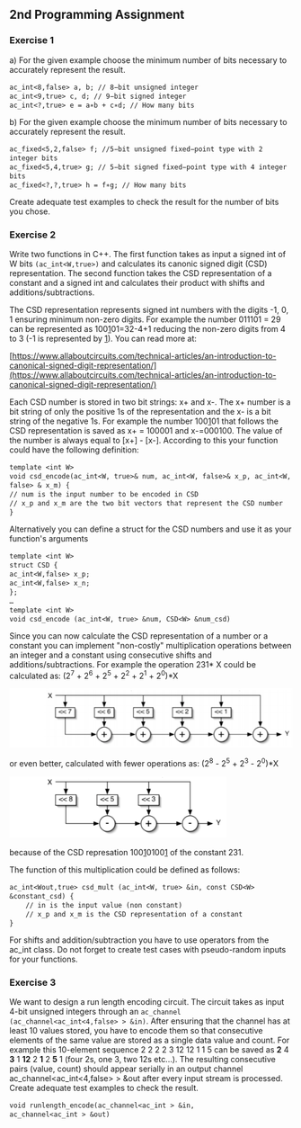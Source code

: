 ## 2nd Programming Assignment


### Exercise 1
a) For the given example choose the minimum number of bits necessary to accurately represent the result.

    ac_int<8,false> a, b; // 8−bit unsigned integer
    ac_int<9,true> c, d; // 9−bit signed integer
    ac_int<?,true> e = a∗b + c∗d; // How many bits

b) For the given example choose the minimum number of bits necessary to accurately represent the result.

    ac_fixed<5,2,false> f; //5−bit unsigned fixed−point type with 2 integer bits 
    ac_fixed<5,4,true> g; // 5−bit signed fixed−point type with 4 integer bits
    ac_fixed<?,?,true> h = f∗g; // How many bits
 
Create adequate test examples to check the result for the number of bits you chose.

### Exercise 2

Write two functions in C++. The first function takes as input a signed int of W bits <code>(ac_int<W,true>)</code> and calculates its canonic signed digit (CSD) representation. The second function takes the CSD representation of a constant and a signed int and calculates their product  with shifts and additions/subtractions.

The CSD representation represents signed int numbers with the digits -1, 0, 1 ensuring minimum non-zero digits. For example the number 011101 = 29 can be represented as 100<ins>1</ins>01=32-4+1 reducing the non-zero digits from 4 to 3 (-1 is represented by  <ins>1</ins>). You can read more at:

[https://www.allaboutcircuits.com/technical-articles/an-introduction-to-canonical-signed-digit-representation/](https://www.allaboutcircuits.com/technical-articles/an-introduction-to-canonical-signed-digit-representation/)

Each CSD number is stored in two bit strings: x+ and x-. The x+ number is a bit string of only the positive 1s of the representation and the x- is a bit string of the negative 1s. For example the number 100<ins>1</ins>01 that follows the CSD representation is saved as x+ = 100001 and x-=000100. The value of the number is always equal to [x+] - [x-]. According to this your function could have the following definition:

    template <int W>
    void csd_encode(ac_int<W, true>& num, ac_int<W, false>& x_p, ac_int<W, false> & x_m) {
    // num is the input number to be encoded in CSD
    // x_p and x_m are the two bit vectors that represent the CSD number
    }
Alternatively you can define a struct for the CSD numbers and use it as your function's arguments

    template <int W> 
    struct CSD {
    ac_int<W,false> x_p;
    ac_int<W,false> x_n;
    };
    …
    template <int W>
    void csd_encode (ac_int<W, true> &num, CSD<W> &num_csd)
    
Since you can now calculate the CSD representation of a number or a constant you can implement "non-costly" multiplication operations between an integer and a constant using consecutive shifts and additions/subtractions. For example the operation 231* X could be calculated as:
(2<sup>7</sup> + 2<sup>6</sup> + 2<sup>5</sup> + 2<sup>2</sup> + 2<sup>1</sup> + 2<sup>0</sup>)*X

<img src="https://github.com/nlazaridou/hls-course/blob/main/Assignment-2/readme_img1.png">

or even better, calculated with fewer operations as: 
(2<sup>8</sup> - 2<sup>5</sup> + 2<sup>3</sup> - 2<sup>0</sup>)*X 

<img src="https://github.com/nlazaridou/hls-course/blob/main/Assignment-2/readme_img2.png">

because of the CSD represation 100<ins>1</ins>0100<ins>1</ins> of the constant 231.

The function of this multiplication could be defined as follows:

    ac_int<Wout,true> csd_mult (ac_int<W, true> &in, const CSD<W> &constant_csd) {
        // in is the input value (non constant)
        // x_p and x_m is the CSD representation of a constant
    }
For shifts and addition/subtraction you have to use operators from the ac_int class. Do not forget to create test cases with pseudo-random inputs for your functions.

### Exercise 3
We want to design a run length encoding circuit. The circuit takes as input 4-bit unsigned integers through an <code>ac_channel (ac_channel<ac_int<4,false> > &in)</code>. After ensuring that the channel has at least 10 values stored, you have to encode them so that consecutive elements of the same value are stored as a single data value and count.
For example this 10-element sequence 2 2 2 2 3 12 12 1 1 5 can be saved as **2** 4 **3** 1 **12** 2 **1** 2 **5** 1
(four 2s, one 3, two 12s etc...). The resulting consecutive pairs (value, count) should appear serially in an output channel ac_channel<ac_int<4,false> > &out after every input stream is processed. Create adequate test examples to check the result.

    void runlength_encode(ac_channel<ac_int > &in, 
    ac_channel<ac_int > &out)
